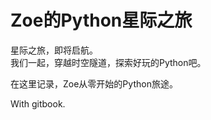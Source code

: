 Zoe的Python星际之旅
=======

星际之旅，即将启航。  
我们一起，穿越时空隧道，探索好玩的Python吧。


在这里记录，Zoe从零开始的Python旅途。  

With gitbook.